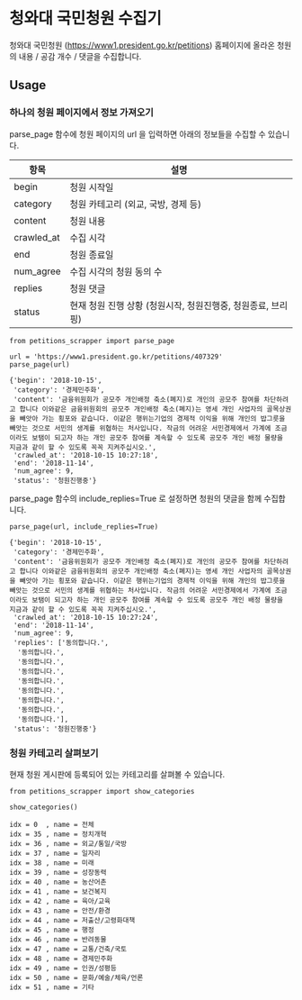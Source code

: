 # 청와대 국민청원 수집기

청와대 국민청원 (https://www1.president.go.kr/petitions) 홈페이지에 올라온 청원의 내용 / 공감 개수 / 댓글을 수집합니다.

## Usage

### 하나의 청원 페이지에서 정보 가져오기

parse_page 함수에 청원 페이지의 url 을 입력하면 아래의 정보들을 수집할 수 있습니다.

| 항목 | 설명 |
| --- | --- |
| begin | 청원 시작일 |
| category | 청원 카테고리 (외교, 국방, 경제 등) |
| content | 청원 내용 |
| crawled_at | 수집 시각 |
| end | 청원 종료일 |
| num_agree | 수집 시각의 청원 동의 수 |
| replies | 청원 댓글 |
| status | 현재 청원 진행 상황 (청원시작, 청원진행중, 청원종료, 브리핑) |

    from petitions_scrapper import parse_page

    url = 'https://www1.president.go.kr/petitions/407329'
    parse_page(url)

    {'begin': '2018-10-15',
     'category': '경제민주화',
     'content': '금융위원회가 공모주 개인배정 축소(폐지)로 개인의 공모주 참여를 차단하려고 합니다 이와같은 금융위원회의 공모주 개인배정 축소(폐지)는 영세 개인 사업자의 골목상권을 빼앗아 가는 횡포와 같습니다. 이같은 행위는기업의 경제적 이익을 위해 개인의 밥그릇을 빼앗는 것으로 서민의 생계를 위협하는 처사입니다. 작금의 어려운 서민경제에서 가계에 조금이라도 보탬이 되고자 하는 개인 공모주 참여를 계속할 수 있도록 공모주 개인 배정 물량을 지금과 같이 할 수 있도록 꼭꼭 지켜주십시오.',
     'crawled_at': '2018-10-15 10:27:18',
     'end': '2018-11-14',
     'num_agree': 9,
     'status': '청원진행중'}

parse_page 함수의 include_replies=True 로 설정하면 청원의 댓글을 함께 수집합니다.

    parse_page(url, include_replies=True)

    {'begin': '2018-10-15',
     'category': '경제민주화',
     'content': '금융위원회가 공모주 개인배정 축소(폐지)로 개인의 공모주 참여를 차단하려고 합니다 이와같은 금융위원회의 공모주 개인배정 축소(폐지)는 영세 개인 사업자의 골목상권을 빼앗아 가는 횡포와 같습니다. 이같은 행위는기업의 경제적 이익을 위해 개인의 밥그릇을 빼앗는 것으로 서민의 생계를 위협하는 처사입니다. 작금의 어려운 서민경제에서 가계에 조금이라도 보탬이 되고자 하는 개인 공모주 참여를 계속할 수 있도록 공모주 개인 배정 물량을 지금과 같이 할 수 있도록 꼭꼭 지켜주십시오.',
     'crawled_at': '2018-10-15 10:27:24',
     'end': '2018-11-14',
     'num_agree': 9,
     'replies': ['동의합니다.',
      '동의합니다.',
      '동의합니다.',
      '동의합니다.',
      '동의합니다.',
      '동의합니다.',
      '동의합니다.',
      '동의합니다.',
      '동의합니다.'],
     'status': '청원진행중'}

### 청원 카테고리 살펴보기

현재 청원 게시판에 등록되어 있는 카테고리를 살펴볼 수 있습니다.

    from petitions_scrapper import show_categories

    show_categories()

    idx = 0  , name = 전체
    idx = 35 , name = 정치개혁
    idx = 36 , name = 외교/통일/국방
    idx = 37 , name = 일자리
    idx = 38 , name = 미래
    idx = 39 , name = 성장동력
    idx = 40 , name = 농산어촌
    idx = 41 , name = 보건복지
    idx = 42 , name = 육아/교육
    idx = 43 , name = 안전/환경
    idx = 44 , name = 저출산/고령화대책
    idx = 45 , name = 행정
    idx = 46 , name = 반려동물
    idx = 47 , name = 교통/건축/국토
    idx = 48 , name = 경제민주화
    idx = 49 , name = 인권/성평등
    idx = 50 , name = 문화/예술/체육/언론
    idx = 51 , name = 기타